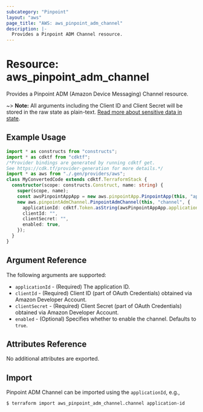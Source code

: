 ```yaml
---
subcategory: "Pinpoint"
layout: "aws"
page_title: "AWS: aws_pinpoint_adm_channel"
description: |-
  Provides a Pinpoint ADM Channel resource.
---
```


# Resource: aws_pinpoint_adm_channel

Provides a Pinpoint ADM (Amazon Device Messaging) Channel resource.

~> **Note:** All arguments including the Client ID and Client Secret will be stored in the raw state as plain-text.
[Read more about sensitive data in state](https://www.terraform.io/docs/state/sensitive-data.html).

## Example Usage

```typescript
import * as constructs from "constructs";
import * as cdktf from "cdktf";
/*Provider bindings are generated by running cdktf get.
See https://cdk.tf/provider-generation for more details.*/
import * as aws from "./.gen/providers/aws";
class MyConvertedCode extends cdktf.TerraformStack {
  constructor(scope: constructs.Construct, name: string) {
    super(scope, name);
    const awsPinpointAppApp = new aws.pinpointApp.PinpointApp(this, "app", {});
    new aws.pinpointAdmChannel.PinpointAdmChannel(this, "channel", {
      applicationId: cdktf.Token.asString(awsPinpointAppApp.applicationId),
      clientId: "",
      clientSecret: "",
      enabled: true,
    });
  }
}

```

## Argument Reference

The following arguments are supported:

* `applicationId` - (Required) The application ID.
* `clientId` - (Required) Client ID (part of OAuth Credentials) obtained via Amazon Developer Account.
* `clientSecret` - (Required) Client Secret (part of OAuth Credentials) obtained via Amazon Developer Account.
* `enabled` - (Optional) Specifies whether to enable the channel. Defaults to `true`.

## Attributes Reference

No additional attributes are exported.

## Import

Pinpoint ADM Channel can be imported using the `applicationId`, e.g.,

```
$ terraform import aws_pinpoint_adm_channel.channel application-id
```

<!-- cache-key: cdktf-0.17.0-pre.15 input-0d4ed67c5abecd47dca6abbacf41d25099b0bcbc9d66aad63f8c0e6e4b876408 -->